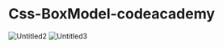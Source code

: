 # Css-BoxModel-codeacademy
![Untitled2](https://user-images.githubusercontent.com/100156047/165706074-a8995c10-c842-417e-838e-8c017e61efb5.jpg)
![Untitled3](https://user-images.githubusercontent.com/100156047/165706220-430204b6-e479-4a53-b431-0f6c733bd62a.jpg)

